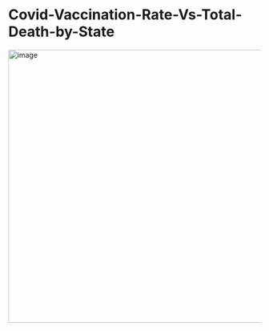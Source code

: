 # Covid-Vaccination-Rate-Vs-Total-Death-by-State
<img width="916" height="545" alt="image" src="https://github.com/user-attachments/assets/cf2ce93c-d114-406e-a746-c7d049321b7b" />
